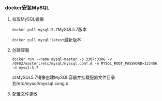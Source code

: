 ### docker安装MySQL

1. 拉取MySQL镜像

   `docker pull mysql:5.7`MySQL5.7版本

   `docker pull mysql:latest`最新版本

   

2. 创建容器

   `docker run --name mysql-master -p 3307:3306 -v /0982/master:/etc/mysql/myssql.conf.d -e MYSQL_ROOT_PASSWORD=123456 -d mysql:5.7 `

   以MySQL5.7镜像创建MySQL容器并挂载配置文件目录到/etc/mysql/myssql.cong.d

3. 配置文件更改



